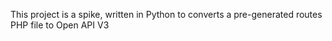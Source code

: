 This project is a spike, written in Python to converts a pre-generated routes PHP file to Open API V3
